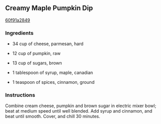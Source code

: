 ## Creamy Maple Pumpkin Dip

[60f91a2849](http://www.food.com/recipe/creamy-maple-pumpkin-dip-345902)

### Ingredients

 - 34 cup of cheese, parmesan, hard

 - 12 cup of pumpkin, raw

 - 13 cup of sugars, brown

 - 1 tablespoon of syrup, maple, canadian

 - 1 teaspoon of spices, cinnamon, ground

### Instructions

Combine cream cheese, pumpkin and brown sugar in electric mixer bowl; beat at medium speed until well blended. Add syrup and cinnamon, and beat until smooth. Cover, and chill 30 minutes.